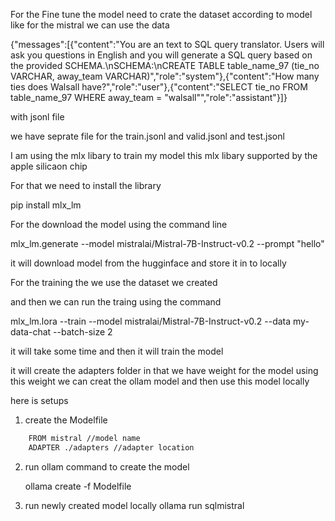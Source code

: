 For the Fine tune the model need to crate the dataset according to model like for the mistral we can use the data 

{"messages":[{"content":"You are an text to SQL query translator. Users will ask you questions in English and you will generate a SQL query based on the provided SCHEMA.\nSCHEMA:\nCREATE TABLE table_name_97 (tie_no VARCHAR, away_team VARCHAR)","role":"system"},{"content":"How many ties does Walsall have?","role":"user"},{"content":"SELECT tie_no FROM table_name_97 WHERE away_team = \"walsall\"","role":"assistant"}]}

with jsonl file 



we have seprate file for the train.jsonl and valid.jsonl and test.jsonl

I am using the mlx libary to train my model this mlx libary supported by the apple silicaon chip 

For that we need to install the library 


pip install mlx_lm 


For the download the model using the command line 



mlx_lm.generate --model mistralai/Mistral-7B-Instruct-v0.2 --prompt "hello"

it will download model from the hugginface and store it in to locally 


For the training the we use the dataset we created 

and then we can run the traing using the command 

mlx_lm.lora --train --model mistralai/Mistral-7B-Instruct-v0.2 --data my-data-chat --batch-size 2


it will take some time and then it will train the model 

it will create the adapters folder in that we have weight for the model using this weight we can creat the ollam model and then use this model locally 


here is setups 

1. create the Modelfile 
```bash
    FROM mistral //model name
    ADAPTER ./adapters //adapter location 
```
2. run ollam command to create the model 

    ollama create <sqlmistral> -f Modelfile

3. run newly created model locally 
    ollama run sqlmistral


    



